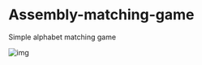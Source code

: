 # Assembly-matching-game
Simple alphabet matching game

![img](https://github.com/moom1315/Assembly-matching-game/blob/master/demo2.gif)
